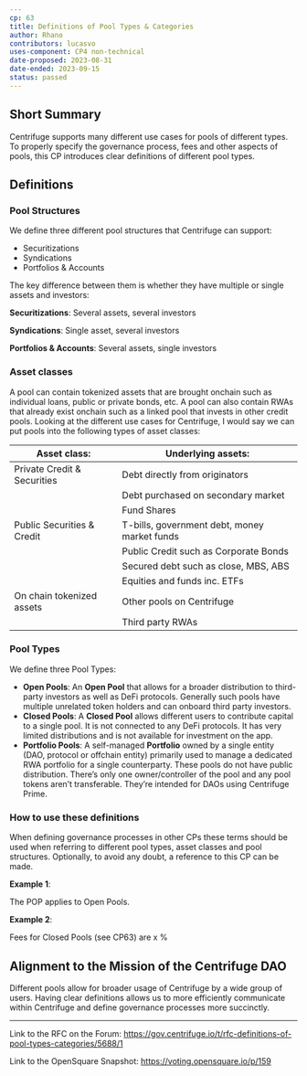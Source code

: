 ```yaml
---
cp: 63
title: Definitions of Pool Types & Categories 
author: Rhano
contributors: lucasvo
uses-component: CP4 non-technical
date-proposed: 2023-08-31
date-ended: 2023-09-15
status: passed
---
```


## Short Summary
Centrifuge supports many different use cases for pools of different types. To properly specify the governance process, fees and other aspects of pools, this CP introduces clear definitions of different pool types.

## Definitions
### Pool Structures
We define three different pool structures that Centrifuge can support:

- Securitizations
- Syndications
- Portfolios & Accounts
  
The key difference between them is whether they have multiple or single assets and investors:

**Securitizations**: Several assets, several investors

**Syndications**: Single asset, several investors

**Portfolios & Accounts**: Several assets, single investors

### Asset classes
A pool can contain tokenized assets that are brought onchain such as individual loans, public or private bonds, etc. A pool can also contain RWAs that already exist onchain such as a linked pool that invests in other credit pools. Looking at the different use cases for Centrifuge, I would say we can put pools into the following types of asset classes:

|Asset class:|Underlying assets:|
| --- | --- |
|Private Credit & Securities|Debt directly from originators|
||Debt purchased on secondary market|
||Fund Shares|
|Public Securities & Credit|T-bills, government debt, money market funds|
||Public Credit such as Corporate Bonds|
||Secured debt such as close, MBS, ABS|
||Equities and funds inc. ETFs|
|On chain tokenized assets|Other pools on Centrifuge|
||Third party RWAs|

### Pool Types

We define three Pool Types:

- **Open Pools**: An **Open Pool** that allows for a broader distribution to third-party investors as well as DeFi protocols. Generally such pools have multiple unrelated token holders and can onboard third party investors.
- **Closed Pools**: A **Closed Pool** allows different users to contribute capital to a single pool. It is not connected to any DeFi protocols. It has very limited distributions and is not available for investment on the app.
- **Portfolio Pools**: A self-managed **Portfolio** owned by a single entity (DAO, protocol or offchain entity) primarily used to manage a dedicated RWA portfolio for a single counterparty. These pools do not have public distribution. There’s only one owner/controller of the pool and any pool tokens aren’t transferable. They’re intended for DAOs using Centrifuge Prime.

### How to use these definitions
When defining governance processes in other CPs these terms should be used when referring to different pool types, asset classes and pool structures. Optionally, to avoid any doubt, a reference to this CP can be made.

**Example 1**:

The POP applies to Open Pools.

**Example 2**:

Fees for Closed Pools (see CP63) are x %

## Alignment to the Mission of the Centrifuge DAO
Different pools allow for broader usage of Centrifuge by a wide group of users. Having clear definitions allows us to more efficiently communicate within Centrifuge and define governance processes more succinctly.

------------------

Link to the RFC on the Forum: https://gov.centrifuge.io/t/rfc-definitions-of-pool-types-categories/5688/1

Link to the OpenSquare Snapshot: https://voting.opensquare.io/p/159
